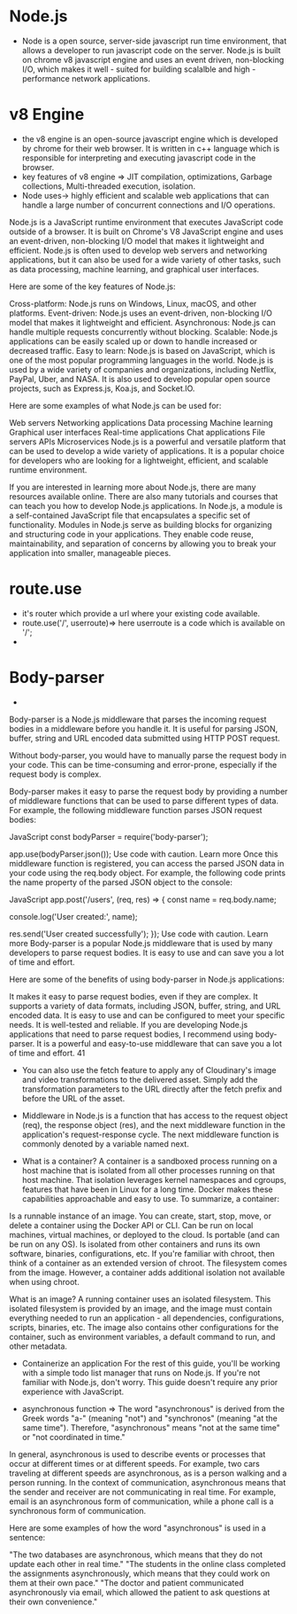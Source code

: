 # Node.js
- Node is a open source, server-side javascript run time environment, that allows a developer to run javascript code on the server. Node.js is built on chrome v8 javascript engine and uses an event driven, non-blocking I/O, which makes it well - suited  for building scalalble and high -performance network applications. 
# v8 Engine 
- the v8 engine is an open-source javascript engine which is developed by chrome for their web browser. It is written in c++ language which is responsible for interpreting and executing javascript code in the browser.
- key features of v8 engine => JIT compilation, optimizations, Garbage collections, Multi-threaded execution, isolation.
- Node uses-> highly efficient and scalable web applications that can handle a large number of concurrent connections and I/O operations.


Node.js is a JavaScript runtime environment that executes JavaScript code outside of a browser. It is built on Chrome's V8 JavaScript engine and uses an event-driven, non-blocking I/O model that makes it lightweight and efficient. Node.js is often used to develop web servers and networking applications, but it can also be used for a wide variety of other tasks, such as data processing, machine learning, and graphical user interfaces.

Here are some of the key features of Node.js:

Cross-platform: Node.js runs on Windows, Linux, macOS, and other platforms.
Event-driven: Node.js uses an event-driven, non-blocking I/O model that makes it lightweight and efficient.
Asynchronous: Node.js can handle multiple requests concurrently without blocking.
Scalable: Node.js applications can be easily scaled up or down to handle increased or decreased traffic.
Easy to learn: Node.js is based on JavaScript, which is one of the most popular programming languages in the world.
Node.js is used by a wide variety of companies and organizations, including Netflix, PayPal, Uber, and NASA. It is also used to develop popular open source projects, such as Express.js, Koa.js, and Socket.IO.

Here are some examples of what Node.js can be used for:

Web servers
Networking applications
Data processing
Machine learning
Graphical user interfaces
Real-time applications
Chat applications
File servers
APIs
Microservices
Node.js is a powerful and versatile platform that can be used to develop a wide variety of applications. It is a popular choice for developers who are looking for a lightweight, efficient, and scalable runtime environment.

If you are interested in learning more about Node.js, there are many resources available online. There are also many tutorials and courses that can teach you how to develop Node.js applications.
In Node.js, a module is a self-contained JavaScript file that encapsulates a specific set of functionality. Modules in Node.js serve as building blocks for organizing and structuring code in your applications. They enable code reuse, maintainability, and separation of concerns by allowing you to break your application into smaller, manageable pieces.

# route.use
- it's router which provide a url where your existing code available.
- route.use('/', userroute)=> here userroute is a code which is available on '/';
- 
 # Body-parser
 - 
Body-parser is a Node.js middleware that parses the incoming request bodies in a middleware before you handle it. It is useful for parsing JSON, buffer, string and URL encoded data submitted using HTTP POST request.

Without body-parser, you would have to manually parse the request body in your code. This can be time-consuming and error-prone, especially if the request body is complex.

Body-parser makes it easy to parse the request body by providing a number of middleware functions that can be used to parse different types of data. For example, the following middleware function parses JSON request bodies:

JavaScript
const bodyParser = require('body-parser');

app.use(bodyParser.json());
Use code with caution. Learn more
Once this middleware function is registered, you can access the parsed JSON data in your code using the req.body object. For example, the following code prints the name property of the parsed JSON object to the console:

JavaScript
app.post('/users', (req, res) => {
  const name = req.body.name;

  console.log('User created:', name);

  res.send('User created successfully');
});
Use code with caution. Learn more
Body-parser is a popular Node.js middleware that is used by many developers to parse request bodies. It is easy to use and can save you a lot of time and effort.

Here are some of the benefits of using body-parser in Node.js applications:

It makes it easy to parse request bodies, even if they are complex.
It supports a variety of data formats, including JSON, buffer, string, and URL encoded data.
It is easy to use and can be configured to meet your specific needs.
It is well-tested and reliable.
If you are developing Node.js applications that need to parse request bodies, I recommend using body-parser. It is a powerful and easy-to-use middleware that can save you a lot of time and effort.
41

- You can also use the fetch feature to apply any of Cloudinary's image and video transformations to the delivered asset. Simply add the transformation parameters to the URL directly after the fetch prefix and before the URL of the asset.

- Middleware in Node.js is a function that has access to the request object (req), the response object (res), and the next middleware function in the application's request-response cycle. The next middleware function is commonly denoted by a variable named next.

- What is a container?
A container is a sandboxed process running on a host machine that is isolated from all other processes running on that host machine. That isolation leverages kernel namespaces and cgroups, features that have been in Linux for a long time. Docker makes these capabilities approachable and easy to use. To summarize, a container:

Is a runnable instance of an image. You can create, start, stop, move, or delete a container using the Docker API or CLI.
Can be run on local machines, virtual machines, or deployed to the cloud.
Is portable (and can be run on any OS).
Is isolated from other containers and runs its own software, binaries, configurations, etc.
If you're familiar with chroot, then think of a container as an extended version of chroot. The filesystem comes from the image. However, a container adds additional isolation not available when using chroot.

What is an image?
A running container uses an isolated filesystem. This isolated filesystem is provided by an image, and the image must contain everything needed to run an application - all dependencies, configurations, scripts, binaries, etc. The image also contains other configurations for the container, such as environment variables, a default command to run, and other metadata.

- Containerize an application
For the rest of this guide, you'll be working with a simple todo list manager that runs on Node.js. If you're not familiar with Node.js, don't worry. This guide doesn't require any prior experience with JavaScript.


- asynchronous function
=> 
The word "asynchronous" is derived from the Greek words "a-" (meaning "not") and "synchronos" (meaning "at the same time"). Therefore, "asynchronous" means "not at the same time" or "not coordinated in time."

In general, asynchronous is used to describe events or processes that occur at different times or at different speeds. For example, two cars traveling at different speeds are asynchronous, as is a person walking and a person running. In the context of communication, asynchronous means that the sender and receiver are not communicating in real time. For example, email is an asynchronous form of communication, while a phone call is a synchronous form of communication.

Here are some examples of how the word "asynchronous" is used in a sentence:

"The two databases are asynchronous, which means that they do not update each other in real time."
"The students in the online class completed the assignments asynchronously, which means that they could work on them at their own pace."
"The doctor and patient communicated asynchronously via email, which allowed the patient to ask questions at their own convenience."